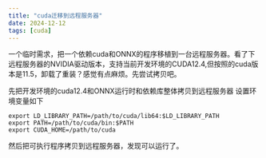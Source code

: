 ```yaml
---
title: "cuda迁移到远程服务器"
date: 2024-12-12
tags: [cuda]
---
```


一个临时需求，把一个依赖cuda和ONNX的程序移植到一台远程服务器。看了下远程服务器的NVIDIA驱动版本，支持当前开发环境的CUDA12.4,但按照的cuda版本是11.5，卸载了重装？感觉有点麻烦。先尝试拷贝吧。

先把开发环境的cuda12.4和ONNX运行时和依赖库整体拷贝到远程服务器
设置环境变量如下
```
export LD_LIBRARY_PATH=/path/to/cuda/lib64:$LD_LIBRARY_PATH
export PATH=/path/to/cuda/bin:$PATH
export CUDA_HOME=/path/to/cuda
```

然后把可执行程序拷贝到远程服务器，发现可以运行了。

